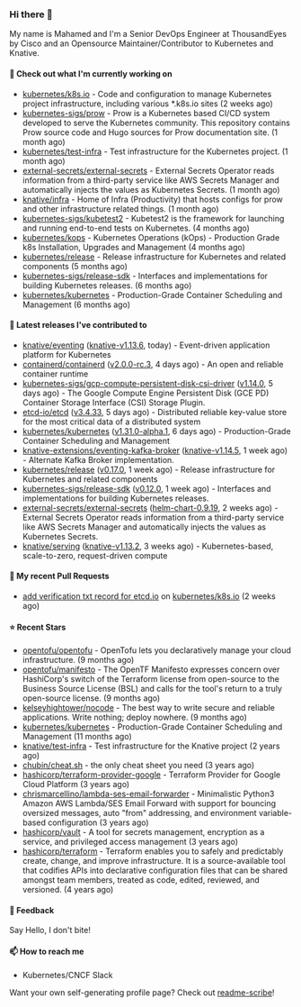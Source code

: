 ### Hi there 👋

My name is Mahamed and I'm a Senior DevOps Engineer at ThousandEyes by Cisco and an Opensource Maintainer/Contributor to Kubernetes and Knative.

#### 👷 Check out what I'm currently working on

- [kubernetes/k8s.io](https://github.com/kubernetes/k8s.io) - Code and configuration to manage Kubernetes project infrastructure, including various *.k8s.io sites (2 weeks ago)
- [kubernetes-sigs/prow](https://github.com/kubernetes-sigs/prow) - Prow is a Kubernetes based CI/CD system developed to serve the Kubernetes community. This repository contains Prow source code and Hugo sources for Prow documentation site.  (1 month ago)
- [kubernetes/test-infra](https://github.com/kubernetes/test-infra) - Test infrastructure for the Kubernetes project. (1 month ago)
- [external-secrets/external-secrets](https://github.com/external-secrets/external-secrets) - External Secrets Operator reads information from a third-party service like AWS Secrets Manager and automatically injects the values as Kubernetes Secrets. (1 month ago)
- [knative/infra](https://github.com/knative/infra) - Home of Infra (Productivity) that hosts configs for prow and other infrastructure related things. (1 month ago)
- [kubernetes-sigs/kubetest2](https://github.com/kubernetes-sigs/kubetest2) - Kubetest2 is the framework for launching and running end-to-end tests on Kubernetes. (4 months ago)
- [kubernetes/kops](https://github.com/kubernetes/kops) - Kubernetes Operations (kOps) - Production Grade k8s Installation, Upgrades and Management (4 months ago)
- [kubernetes/release](https://github.com/kubernetes/release) - Release infrastructure for Kubernetes and related components (5 months ago)
- [kubernetes-sigs/release-sdk](https://github.com/kubernetes-sigs/release-sdk) - Interfaces and implementations for building Kubernetes releases. (6 months ago)
- [kubernetes/kubernetes](https://github.com/kubernetes/kubernetes) - Production-Grade Container Scheduling and Management (6 months ago)

#### 🔭 Latest releases I've contributed to

- [knative/eventing](https://github.com/knative/eventing) ([knative-v1.13.6](https://github.com/knative/eventing/releases/tag/knative-v1.13.6), today) - Event-driven application platform for Kubernetes
- [containerd/containerd](https://github.com/containerd/containerd) ([v2.0.0-rc.3](https://github.com/containerd/containerd/releases/tag/v2.0.0-rc.3), 4 days ago) - An open and reliable container runtime
- [kubernetes-sigs/gcp-compute-persistent-disk-csi-driver](https://github.com/kubernetes-sigs/gcp-compute-persistent-disk-csi-driver) ([v1.14.0](https://github.com/kubernetes-sigs/gcp-compute-persistent-disk-csi-driver/releases/tag/v1.14.0), 5 days ago) - The Google Compute Engine Persistent Disk (GCE PD) Container Storage Interface (CSI) Storage Plugin.
- [etcd-io/etcd](https://github.com/etcd-io/etcd) ([v3.4.33](https://github.com/etcd-io/etcd/releases/tag/v3.4.33), 5 days ago) - Distributed reliable key-value store for the most critical data of a distributed system
- [kubernetes/kubernetes](https://github.com/kubernetes/kubernetes) ([v1.31.0-alpha.1](https://github.com/kubernetes/kubernetes/releases/tag/v1.31.0-alpha.1), 6 days ago) - Production-Grade Container Scheduling and Management
- [knative-extensions/eventing-kafka-broker](https://github.com/knative-extensions/eventing-kafka-broker) ([knative-v1.14.5](https://github.com/knative-extensions/eventing-kafka-broker/releases/tag/knative-v1.14.5), 1 week ago) - Alternate Kafka Broker implementation.
- [kubernetes/release](https://github.com/kubernetes/release) ([v0.17.0](https://github.com/kubernetes/release/releases/tag/v0.17.0), 1 week ago) - Release infrastructure for Kubernetes and related components
- [kubernetes-sigs/release-sdk](https://github.com/kubernetes-sigs/release-sdk) ([v0.12.0](https://github.com/kubernetes-sigs/release-sdk/releases/tag/v0.12.0), 1 week ago) - Interfaces and implementations for building Kubernetes releases.
- [external-secrets/external-secrets](https://github.com/external-secrets/external-secrets) ([helm-chart-0.9.19](https://github.com/external-secrets/external-secrets/releases/tag/helm-chart-0.9.19), 2 weeks ago) - External Secrets Operator reads information from a third-party service like AWS Secrets Manager and automatically injects the values as Kubernetes Secrets.
- [knative/serving](https://github.com/knative/serving) ([knative-v1.13.2](https://github.com/knative/serving/releases/tag/knative-v1.13.2), 3 weeks ago) - Kubernetes-based, scale-to-zero, request-driven compute

#### 🔨 My recent Pull Requests

- [add verification txt record for etcd.io](https://github.com/kubernetes/k8s.io/pull/6864) on [kubernetes/k8s.io](https://github.com/kubernetes/k8s.io) (2 weeks ago)

#### ⭐ Recent Stars

- [opentofu/opentofu](https://github.com/opentofu/opentofu) - OpenTofu lets you declaratively manage your cloud infrastructure. (9 months ago)
- [opentofu/manifesto](https://github.com/opentofu/manifesto) - The OpenTF Manifesto expresses concern over HashiCorp&#39;s switch of the Terraform license from open-source to the Business Source License (BSL) and calls for the tool&#39;s return to a truly open-source license. (9 months ago)
- [kelseyhightower/nocode](https://github.com/kelseyhightower/nocode) - The best way to write secure and reliable applications. Write nothing; deploy nowhere. (9 months ago)
- [kubernetes/kubernetes](https://github.com/kubernetes/kubernetes) - Production-Grade Container Scheduling and Management (11 months ago)
- [knative/test-infra](https://github.com/knative/test-infra) - Test infrastructure for the Knative project (2 years ago)
- [chubin/cheat.sh](https://github.com/chubin/cheat.sh) - the only cheat sheet you need (3 years ago)
- [hashicorp/terraform-provider-google](https://github.com/hashicorp/terraform-provider-google) - Terraform Provider for Google Cloud Platform (3 years ago)
- [chrismarcellino/lambda-ses-email-forwarder](https://github.com/chrismarcellino/lambda-ses-email-forwarder) - Minimalistic Python3 Amazon AWS Lambda/SES Email Forward with support for bouncing oversized messages, auto &#34;from&#34; addressing, and environment variable-based configuration (3 years ago)
- [hashicorp/vault](https://github.com/hashicorp/vault) - A tool for secrets management, encryption as a service, and privileged access management (3 years ago)
- [hashicorp/terraform](https://github.com/hashicorp/terraform) - Terraform enables you to safely and predictably create, change, and improve infrastructure. It is a source-available tool that codifies APIs into declarative configuration files that can be shared amongst team members, treated as code, edited, reviewed, and versioned. (4 years ago)

#### 💬 Feedback

Say Hello, I don't bite!

#### 📫 How to reach me

- Kubernetes/CNCF Slack

Want your own self-generating profile page? Check out [readme-scribe](https://github.com/muesli/readme-scribe)!


